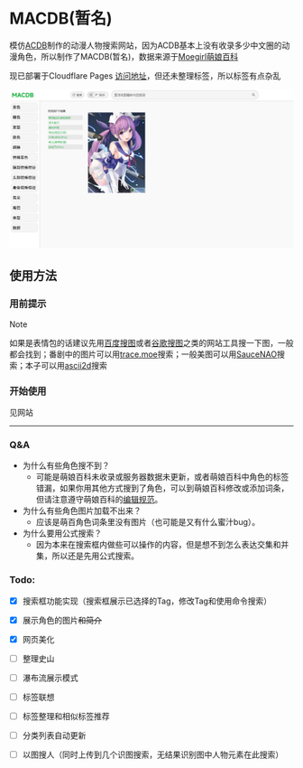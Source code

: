 # MACDB(暂名)

模仿[ACDB](https://www.animecharactersdatabase.com)制作的动漫人物搜索网站，因为ACDB基本上没有收录多少中文圈的动漫角色，所以制作了MACDB(暂名)，数据来源于[Moegirl萌娘百科](https://moegirl.org)

现已部署于Cloudflare Pages [访问地址](https://macdb-test.pages.dev)，但还未整理标签，所以标签有点杂乱

![阿夸😭😭😭](/readme/32e6c0ef-ca0c-4554-944a-8023ad1933d1.png)
## 使用方法
### 用前提示
> [!NOTE]
> 如果是表情包的话建议先用[百度搜图](https://image.baidu.com/)或者[谷歌搜图](https://google.com)之类的网站工具搜一下图，一般都会找到；番剧中的图片可以用[trace.moe](https://trace.moe/)搜索；一般美图可以用[SauceNAO](https://saucenao.com/)搜索；本子可以用[ascii2d](https://ascii2d.net/)搜索
### 开始使用
见网站

---
### Q&A
* 为什么有些角色搜不到？
  * 可能是萌娘百科未收录或服务器数据未更新，或者萌娘百科中角色的标签错漏，如果你用其他方式搜到了角色，可以到萌娘百科修改或添加词条，但请注意遵守萌娘百科的[编辑规范](https://zh.moegirl.org.cn/萌娘百科:编辑规范)。
* 为什么有些角色图片加载不出来？
  * 应该是萌百角色词条里没有图片（也可能是又有什么蜜汁bug）。
* 为什么要用公式搜索？
  * 因为本来在搜索框内做些可以操作的内容，但是想不到怎么表达交集和并集，所以还是先用公式搜索。
### Todo:
- [x] 搜索框功能实现（搜索框展示已选择的Tag，修改Tag和使用命令搜索）
- [x] 展示角色的图片~~和简介~~
- [x] 网页美化
- [ ] 整理史山
- [ ] 瀑布流展示模式
- [ ] 标签联想
- [ ] 标签整理和相似标签推荐
- [ ] 分类列表自动更新
- [ ] 以图搜人（同时上传到几个识图搜索，无结果识别图中人物元素在此搜索）

